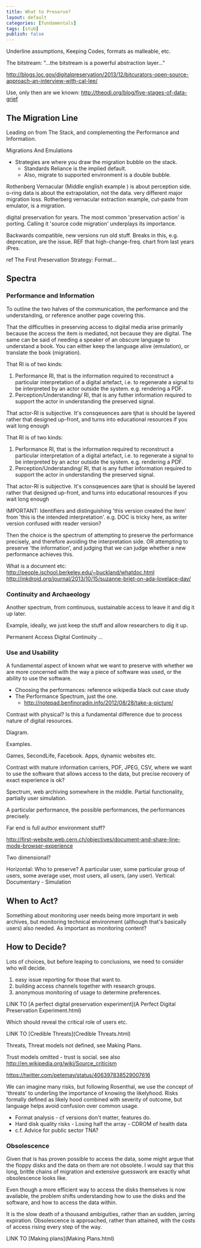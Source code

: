 ```yaml
---
title: What to Preserve?
layout: default
categories: [fundamentals]
tags: [stub]
publish: false
---
```


Underline assumptions, Keeping Codes, formats as malleable, etc.

The bitstream:  "...the bitstream is a powerful abstraction layer..."

http://blogs.loc.gov/digitalpreservation/2013/12/bitcurators-open-source-approach-an-interview-with-cal-lee/

Use, only then are we known:
http://theodi.org/blog/five-stages-of-data-grief

The Migration Line
------------------

Leading on from The Stack, and complementing the Performance and Information.

Migrations And Emulations
- Strategies are where you draw the migration bubble on the stack.
    - Standards Reliance is the implied default.
    - Also, migrate to supported environment is a double bubble.

Rothenberg Vernacular (Middle english example ) is about perception side.
o-ring data is about the extrapolation, not the data. very different major migration loss.
Rotherberg vernacular extraction example, cut-paste from emulator, is a migration.


 digital preservation for years. The most common 'preservation action' is porting. Calling it 'source code migration' underplays its importance.

Backwards compatible, new versions run old stuff. Breaks in this, e.g. deprecation, are the issue.
REF that high-change-freq. chart from last years iPres.

ref The First Preservation Strategy: Format...

Spectra
-------

### Performance and Information

To outline the two halves of the communication, the performance and the understanding, or reference another page covering this.

That the difficulties in preserving access to digital media arise primarily because the access the item is mediated, not because they are digital. The same can be said of needing a speaker of an obscure language to understand a book. You can either keep the language alive (emulation), or translate the book (migration).

That RI is of two kinds:

1. Performance RI, that is the information required to reconstruct a particular interpretation of a digital artefact, i.e. to regenerate a signal to be interpreted by an actor outside the system. e.g. rendering a PDF.
2. Perception/Understanding/ RI, that is any futher information required to support the actor in understanding the preserved signal.

That actor-RI is subjective. It's consqeuences aare tjhat is should be layered rather that designed up-front, and turns into educational resources if you wait long enough

That RI is of two kinds:
1. Performance RI, that is the information required to reconstruct a particular interpretation of a digital artefact, i.e. to regenerate a signal to be interpreted by an actor outside the system. e.g. rendering a PDF.
2. Perception/Understanding/ RI, that is any futher information required to support the actor in understanding the preserved signal.

That actor-RI is subjective. It's consqeuences aare tjhat is should be layered rather that designed up-front, and turns into educational resources if you wait long enough


IMPORTANT: Identifiers and distinguishing 'this version created the item' from 'this is the intended interpretation'. e.g. DOC is tricky here, as writer version confused with reader version?

Then the choice is the spectrum of attempting to preserve the performance precisely, and therefore avoiding the interpretation side. OR attempting to preserve 'the information', and judging that we can judge whether a new performance achieves this.

What is a document etc:
http://people.ischool.berkeley.edu/~buckland/whatdoc.html
http://inkdroid.org/journal/2013/10/15/suzanne-briet-on-ada-lovelace-day/

### Continuity and Archaeology

Another spectrum, from continuous, sustainable access to leave it and dig it up later.

Example, ideally, we just keep the stuff and allow researchers to dig it up.

Permanent Access
Digital Continuity
...

### Use and Usability

A fundamental aspect of known what we want to preserve with whether we are more concerned with the way a piece of software was used, or the ability to use the software.

- Choosing the performances: reference wikipedia black out case study
- The Performance Spectrum, just the one.
    - http://notepad.benfinoradin.info/2012/08/28/take-a-picture/

Contrast with physical? Is this a fundamental difference due to process nature of digital resources.

Diagram.

Examples.

Games, SecondLife, Facebook. Apps, dynamic websites etc.

Contrast with mature information carriers, PDF, JPEG, CSV, where we want to use the software that allows access to the data, but precise recovery of exact experience is ok?

Spectrum, web archiving somewhere in the middle. Partial functionality, partially user simulation.

A particular performance, the possible performances, the performances precisely.

Far end is full author environment stuff?

http://first-website.web.cern.ch/objectives/document-and-share-line-mode-browser-experience


Two dimensional?

Horizontal: Who to preserve?
A particular user, some particular group of users, some average user, most users, all users, (any user).
Vertical: Documentary - Simulation

When to Act?
------------
Something about monitoring user needs being more important in web archives, but monitoring technical environment (although that's basically users) also needed. As important as monitoring content?

How to Decide?
--------------

Lots of choices, but before leaping to conclusions, we need to consider who will decide.

1. easy issue reporting for those that want to. 
2. building access channels together with research groups.
3. anonymous monitoring of usage to determine preferences.


LINK TO [A perfect digital preservation experiment](A Perfect Digital Preservation Experiment.html)

Which should reveal the critical role of users etc.


LINK TO [Credible Threats](Credible Threats.html)

Threats, Threat models not defined, see Making Plans.

Trust models omitted - trust is social. see also http://en.wikipedia.org/wiki/Source_criticism

https://twitter.com/petemay/status/406397838529007616

We can imagine many risks, but following Rosenthal, we use the concept of 'threats' to underling the importance of knowing the likelyhood. Risks formally defined as likely hood combined with severity of outcome, but language helps avoid confusion over common usage.

* Format analysis - cf versions don't matter, features do.
* Hard disk quality risks - Losing half the array - CDROM of health data
* c.f. Advice for public sector TNA?

### Obsolescence

Given that is has proven possible to access the data, some might argue that the floppy disks and the data on them are not obsolete. I would say that this long, brittle chains of migration and extensive guesswork are exactly what obsolescence looks like. 

Even though a more efficient way to access the disks themselves is now available, the problem shifts understanding how to use the disks and the software, and how to access the data within.

It is the slow death of a thousand ambiguities, rather than an sudden, jarring expiration. Obsolescence is approached, rather than attained, with the costs of access rising every step of the way.

LINK TO [Making plans](Making Plans.html)